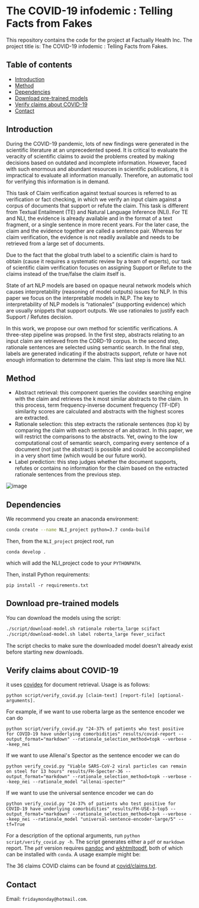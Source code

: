 # The COVID-19 infodemic : Telling Facts from Fakes
This repository contains the code for the project at Factually Health Inc. The project title is: The COVID-19 infodemic : Telling Facts from Fakes.

## Table of contents
- [Introduction](#Introduction)
- [Method](#Method)
- [Dependencies](#dependencies)
- [Download pre-trained models](#download-pre-trained-models)
- [Verify claims about COVID-19](#verify-claims-about-covid-19)
- [Contact](#contact)


## Introduction

During the COVID-19 pandemic, lots of new findings were generated in the scientific literature at an unprecedented speed. It is critical to evaluate the veracity of scientific claims to avoid the problems created by making decisions based on outdated and incomplete information. However, faced with such enormous and abundant resources in scientific publications, it is impractical to evaluate all information manually. Therefore, an automatic tool for verifying this information is in demand.
 
This task of Claim verification against textual sources is referred to as verification or fact checking, in which we verify an input claim against a corpus of documents that support or refute the claim. This task is different from Textual Entailment (TE) and Natural Language Inference (NLI). For TE and NLI, the evidence is already available and in the format of a text fragment, or a single sentence in more recent years. For the later case, the claim and the evidence together are called a sentence pair. Whereas for claim verification, the evidence is not readily available and needs to be retrieved from a large set of documents.
 
Due to the fact that the global truth label to a scientific claim is hard to obtain  (cause it requires a systematic review by a team of experts), our task of scientific claim verification focuses on assigning Support or Refute to the claims instead of the true/false the claim itself is.

State of art NLP models are based on opaque neural network models which  causes interpretability (reasoning of model outputs) issues for NLP. In this paper we focus on the interpretable models in NLP. The key to interpretability of NLP models is “rationales” (supporting evidence) which are usually snippets that support outputs. We use rationales to justify each Support / Refutes decision. 

In this work, we propose our own method for scientific verifications. A three-step pipeline was propsed. In the first step, abstracts relating to an input claim are retrieved from the CORD-19 corpus. In the second step, rationale sentences are selected using semantic search. In the final step, labels are generated indicating if the abstracts support, refute or have not enough information to determine the claim. This last step is more like NLI. 

## Method

- Abstract retrieval: this component queries the covidex searching engine with the claim and retrieves the k most similar abstracts to the claim. In this process, term frequency-inverse document frequency (TF-IDF) similarity scores are calculated and abstracts with the highest scores are extracted.
- Rationale selection: this step extracts the rationale sentences (top k) by comparing the claim with each sentence of an abstract. In this paper, we will restrict the comparisons to the abstracts. Yet, owing to the low computational cost of semantic search, comparing every sentence of a document (not just the abstract) is possible and could be accomplished in a very short time (which would be our future work).
- Label prediction: this step judges whether the document supports, refutes or contains no information for the claim based on the extracted rationale sentences from the previous step. 

![image](https://github.com/jadecranberry/NLI_project/assets/32283596/9bfd6685-5cd0-40ed-a12b-fb5d493b0226)


## Dependencies

We recommend you create an anaconda environment:
```bash
conda create --name NLI_project python=3.7 conda-build
```
Then, from the `NLI_project` project root, run
```
conda develop .
```
which will add the NLI_project code to your `PYTHONPATH`.

Then, install Python requirements:
```
pip install -r requirements.txt
```

## Download pre-trained models

You can download the models using the script:
```bash
./script/download-model.sh rationale roberta_large scifact
./script/download-model.sh label roberta_large fever_scifact
```
The script checks to make sure the downloaded model doesn't already exist before starting new downloads.


## Verify claims about COVID-19

it uses [covidex](https://covidex.ai) for document retrieval.  Usage is as follows:

```shell
python script/verify_covid.py [claim-text] [report-file] [optional-arguments].
```
For example, if we want to use roberta large as the sentence encoder we can do
```shell
python script/verify_covid.py "24-37% of patients who test positive for COVID-19 have underlying comorbidities" results/covid-report --output_format="markdown" --rationale_selection_method=topk --verbose --keep_nei
```
If we want to use Allenai's Spector as the sentence encoder we can do
```shell
python verify_covid.py "Viable SARS-CoV-2 viral particles can remain on steel for 13 hours" results/FH-Specter-36 --output_format="markdown" --rationale_selection_method=topk --verbose --keep_nei --rationale_model "allenai-specter" 
```

If we want to use the universal sentence encoder we can do
```shell
python verify_covid.py "24-37% of patients who test positive for COVID-19 have underlying comorbidities" results/FH-USE-3-top5 --output_format="markdown" --rationale_selection_method=topk --verbose --keep_nei --rationale_model "universal-sentence-encoder-large/5" --tf=True
```
For a description of the optional arguments, run `python script/verify_covid.py -h`. The script generates either a `pdf` or `markdown` report. The `pdf` version requires [pandoc](https://pandoc.org) and [wkhtmltopdf](https://wkhtmltopdf.org), both of which can be installed with `conda`. A usage example might be:

The 36 claims COVID claims can be found at [covid/claims.txt](covid/claims.txt).

## Contact

Email: `fridaymonday@hotmail.com`.

